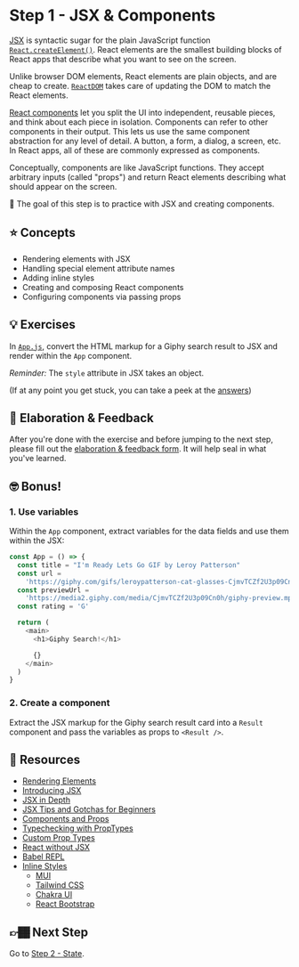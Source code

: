 # Step 1 - JSX & Components

[JSX](https://reactjs.org/docs/jsx-in-depth.html) is syntactic sugar for the plain JavaScript function [`React.createElement()`](https://reactjs.org/docs/react-api.html#createelement). React elements are the smallest building blocks of React apps that describe what you want to see on the screen.

Unlike browser DOM elements, React elements are plain objects, and are cheap to create. [`ReactDOM`](https://reactjs.org/docs/react-dom.html) takes care of updating the DOM to match the React elements.

[React components](https://reactjs.org/docs/components-and-props.html) let you split the UI into independent, reusable pieces, and think about each piece in isolation. Components can refer to other components in their output. This lets us use the same component abstraction for any level of detail. A button, a form, a dialog, a screen, etc. In React apps, all of these are commonly expressed as components.

Conceptually, components are like JavaScript functions. They accept arbitrary inputs (called "props") and return React elements describing what should appear on the screen.

🏅 The goal of this step is to practice with JSX and creating components.

## ⭐ Concepts

- Rendering elements with JSX
- Handling special element attribute names
- Adding inline styles
- Creating and composing React components
- Configuring components via passing props

## 💡 Exercises

In [`App.js`](./App.js), convert the HTML markup for a Giphy search result to JSX and render within the `App` component.

_Reminder:_ The `style` attribute in JSX takes an object.

(If at any point you get stuck, you can take a peek at the [answers](./answers/App.js))

## 🧠 Elaboration & Feedback

After you're done with the exercise and before jumping to the next step, please fill out the [elaboration & feedback form](https://docs.google.com/forms/d/e/1FAIpQLScRocWvtbrl4XmT5_NRiE8bSK3CMZil-ZQByBAt8lpsurcRmw/viewform?usp=pp_url&entry.1671251225=Zero+to+React+with+Hooks+Minishop&entry.1984987236=Step+1+-+JSX+and+Components). It will help seal in what you've learned.

## 🤓 Bonus!

### 1. Use variables

Within the `App` component, extract variables for the data fields and use them within the JSX:

```js
const App = () => {
  const title = "I'm Ready Lets Go GIF by Leroy Patterson"
  const url =
    'https://giphy.com/gifs/leroypatterson-cat-glasses-CjmvTCZf2U3p09Cn0h'
  const previewUrl =
    'https://media2.giphy.com/media/CjmvTCZf2U3p09Cn0h/giphy-preview.mp4?cid=376dcdd944vhe2rsqwiiqnrfkuh6v7qw9cuermk7bsxburuv&rid=giphy-preview.mp4'
  const rating = 'G'

  return (
    <main>
      <h1>Giphy Search!</h1>

      {}
    </main>
  )
}
```

### 2. Create a component

Extract the JSX markup for the Giphy search result card into a `Result` component and pass the variables as props to `<Result />`.

## 📕 Resources

- [Rendering Elements](https://reactjs.org/docs/rendering-elements.html)
- [Introducing JSX](https://reactjs.org/docs/introducing-jsx.html)
- [JSX in Depth](https://reactjs.org/docs/jsx-in-depth.html)
- [JSX Tips and Gotchas for Beginners](https://ui.dev/jsx/)
- [Components and Props](https://reactjs.org/docs/components-and-props.html)
- [Typechecking with PropTypes](https://reactjs.org/docs/typechecking-with-proptypes.html)
- [Custom Prop Types](https://github.com/airbnb/prop-types)
- [React without JSX](https://reactjs.org/docs/react-without-jsx.html)
- [Babel REPL](http://babeljs.io/repl/)
- [Inline Styles](https://reactjs.org/docs/dom-elements.html#style)
  - [MUI](https://mui.com/)
  - [Tailwind CSS](https://tailwindcss.com/)
  - [Chakra UI](https://chakra-ui.com/)
  - [React Bootstrap](https://react-bootstrap.github.io/)

## 👉🏾 Next Step

Go to [Step 2 - State](../02-state).
